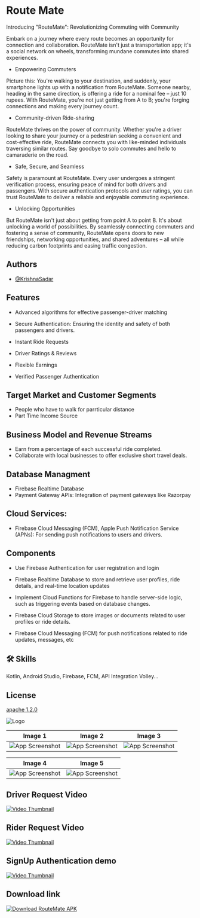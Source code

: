 
# Route Mate

Introducing "RouteMate": Revolutionizing Commuting with Community

Embark on a journey where every route becomes an opportunity for connection and collaboration. RouteMate isn't just a transportation app; it's a social network on wheels, transforming mundane commutes into shared experiences.

- Empowering Commuters

Picture this: You're walking to your destination, and suddenly, your smartphone lights up with a notification from RouteMate. Someone nearby, heading in the same direction, is offering a ride for a nominal fee – just 10 rupees. With RouteMate, you're not just getting from A to B; you're forging connections and making every journey count.

- Community-driven Ride-sharing

RouteMate thrives on the power of community. Whether you're a driver looking to share your journey or a pedestrian seeking a convenient and cost-effective ride, RouteMate connects you with like-minded individuals traversing similar routes. Say goodbye to solo commutes and hello to camaraderie on the road.

- Safe, Secure, and Seamless

Safety is paramount at RouteMate. Every user undergoes a stringent verification process, ensuring peace of mind for both drivers and passengers. With secure authentication protocols and user ratings, you can trust RouteMate to deliver a reliable and enjoyable commuting experience.

- Unlocking Opportunities

But RouteMate isn't just about getting from point A to point B. It's about unlocking a world of possibilities. By seamlessly connecting commuters and fostering a sense of community, RouteMate opens doors to new friendships, networking opportunities, and shared adventures – all while reducing carbon footprints and easing traffic congestion.



## Authors

- [@KrishnaSadar](https://www.github.com/KrishnaSadar)


## Features

- Advanced algorithms for effective passenger-driver matching
- Secure Authentication:
  Ensuring the identity and safety of both passengers and drivers.

- Instant Ride Requests

- Driver Ratings & Reviews
- Flexible Earnings
- Verified Passenger Authentication



## Target Market and Customer Segments
- People who have to  walk for parrticular distance
- Part Time Income Source

## Business Model and Revenue Streams
- Earn from a percentage of each successful ride completed.
- Collaborate with local businesses to offer exclusive short travel deals.

## Database Managment
* Firebase Realtime Database
* Payment Gateway APIs: Integration of payment gateways like Razorpay
## Cloud Services:
- Firebase Cloud Messaging (FCM), Apple Push Notification Service (APNs): For sending push notifications to users and drivers.

## Components
- Use Firebase Authentication for user registration and login
- Firebase Realtime Database to store and retrieve user profiles, ride details, and real-time location updates
- Implement Cloud Functions for Firebase to handle server-side logic, such as triggering events based on database changes.

- Firebase Cloud Storage to store images or documents related to user profiles or ride details.

- Firebase Cloud Messaging (FCM) for push notifications related to ride updates, messages, etc

## 🛠 Skills
Kotlin, Android Studio, Firebase, FCM, API Integration Volley...


## License

[apache 1.2.0](https://choosealicense.com/licenses/mit/)


![Logo](https://firebasestorage.googleapis.com/v0/b/o7-edai.appspot.com/o/play_store_512.png?alt=media&token=23f879ad-1093-4145-b669-c39972ccb78d)


| Image 1 | Image 2 | Image 3 |
|---------|---------|---------|
| ![App Screenshot](https://firebasestorage.googleapis.com/v0/b/o7-edai.appspot.com/o/gitpic%2FScreenshot%202024-05-14%20030933%20-%20Copy.png?alt=media&token=72db1af6-4167-4d88-b3a0-828903177eca) | ![App Screenshot](https://firebasestorage.googleapis.com/v0/b/o7-edai.appspot.com/o/gitpic%2FScreenshot%202024-05-14%20031135%20-%20Copy.png?alt=media&token=154d23bb-cfee-4f94-97ca-48bec282325f) | ![App Screenshot](https://firebasestorage.googleapis.com/v0/b/o7-edai.appspot.com/o/gitpic%2FScreenshot%202024-05-14%20032208.png?alt=media&token=b86a6fbf-400b-4a8a-bb77-feaf5896c43d) |

| Image 4 | Image 5 |
|---------|---------|
| ![App Screenshot](https://firebasestorage.googleapis.com/v0/b/o7-edai.appspot.com/o/gitpic%2FScreenshot%202024-05-14%20032355.png?alt=media&token=c87c145f-1775-405d-87b9-c8de0384f53d) | ![App Screenshot](https://firebasestorage.googleapis.com/v0/b/o7-edai.appspot.com/o/gitpic%2FScreenshot%202024-05-14%20033231.png?alt=media&token=d4e18533-20e2-4591-b774-336059c92c8c) |

## Driver Request Video
[![Video Thumbnail](https://firebasestorage.googleapis.com/v0/b/o7-edai.appspot.com/o/play_store_512.png?alt=media&token=23f879ad-1093-4145-b669-c39972ccb78d)](https://firebasestorage.googleapis.com/v0/b/o7-edai.appspot.com/o/Screen_recording_20240328_013407.webm?alt=media&token=06b50ccc-aa9f-49aa-a9df-d4562da0cca0)

## Rider Request Video
[![Video Thumbnail](https://firebasestorage.googleapis.com/v0/b/o7-edai.appspot.com/o/play_store_512.png?alt=media&token=23f879ad-1093-4145-b669-c39972ccb78d)](https://firebasestorage.googleapis.com/v0/b/o7-edai.appspot.com/o/riderrequest.mp4?alt=media&token=765058db-cc48-4bcc-90b3-745af8d900d9)

## SignUp Authentication demo
[![Video Thumbnail](https://firebasestorage.googleapis.com/v0/b/o7-edai.appspot.com/o/play_store_512.png?alt=media&token=23f879ad-1093-4145-b669-c39972ccb78d)](https://firebasestorage.googleapis.com/v0/b/o7-edai.appspot.com/o/legalauthentication.mp4?alt=media&token=c91e0726-cdfd-4175-b6b2-12e6146ccf0f)



## Download link
[![Download RouteMate APK](https://img.shields.io/badge/Download%20RouteMate%20APK-Get%20It%20Now!-red?style=for-the-badge&logo=android)](https://drive.google.com/file/d/1eRQdgF8aQ0Cdx_su5TrQkBHi0KfS0qjQ/view?usp=sharing)

